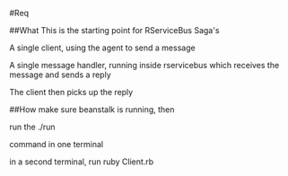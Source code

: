#Req

##What
This is the starting point for RServiceBus Saga's

A single client, using the agent to send a message

A single message handler, running inside rservicebus which receives
the message and sends a reply

The client then picks up the reply

##How
make sure beanstalk is running, then

run the
  ./run

command in one terminal

in a second terminal, run
  ruby Client.rb
